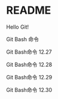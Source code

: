 # README

Hello Git!

Git Bash 命令

Git Bash命令 12.27

Git Bash命令 12.28

Git Bash命令 12.29

Git Bash命令 12.30

